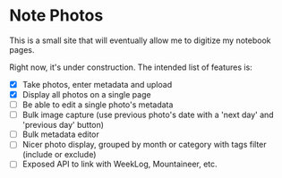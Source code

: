 # Note Photos

This is a small site that will eventually allow me to digitize my notebook pages.

Right now, it's under construction. The intended list of features is:

-   [x] Take photos, enter metadata and upload
-   [x] Display all photos on a single page
-   [ ] Be able to edit a single photo's metadata
-   [ ] Bulk image capture (use previous photo's date with a 'next day' and 'previous day' button)
-   [ ] Bulk metadata editor
-   [ ] Nicer photo display, grouped by month or category with tags filter (include or exclude)
-   [ ] Exposed API to link with WeekLog, Mountaineer, etc.